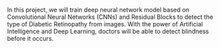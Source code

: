 
In this project, we will train deep neural network model based on
Convolutional Neural Networks (CNNs) and Residual Blocks to
detect the type of Diabetic Retinopathy from images. With the
power of Artificial Intelligence and Deep Learning, doctors will be
able to detect blindness before it occurs.
